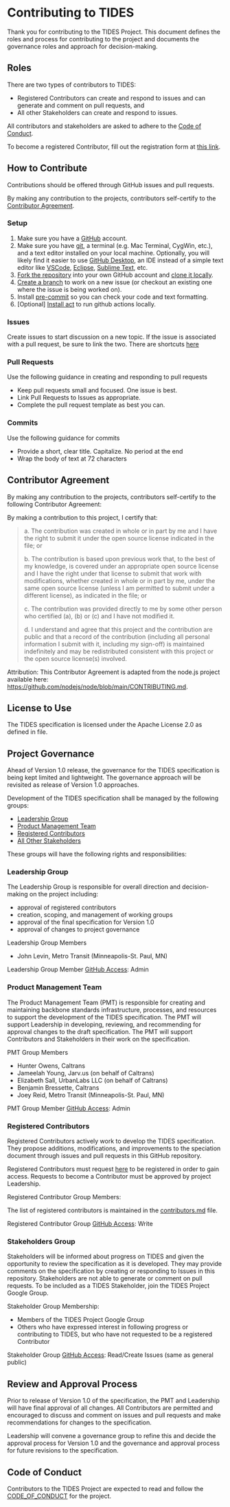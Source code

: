 # Contributing to TIDES

Thank you for contributing to the TIDES Project.  This document defines the roles and process for contributing to the project and documents the governance roles and approach for decision-making.

## Roles

There are two types of contributors to TIDES:

* Registered Contributors can create and respond to issues and can generate and comment on pull requests, and
* All other Stakeholders can create and respond to issues.

All contributors and stakeholders are asked to adhere to the [Code of Conduct](#code-of-conduct).

To become a registered Contributor, fill out the registration form at [this link][contributor-registration].

## How to Contribute

Contributions should be offered through GitHub issues and pull requests.

By making any contribution to the projects, contributors self-certify to the [Contributor Agreement](#contributor-agreement).

### Setup

1. Make sure you have a [GitHub](https://github.com/) account.  
2. Make sure you have [git](https://git-scm.com/downloads), a terminal (e.g. Mac Terminal, CygWin, etc.), and a text editor installed on your local machine.  Optionally, you will likely find it easier to use [GitHub Desktop](https://desktop.github.com/), an IDE instead of a simple text editor like [VSCode](https://code.visualstudio.com/), [Eclipse](https://www.eclipse.org/), [Sublime Text](https://www.sublimetext.com/), etc.  
3. [Fork the repository](https://github.com/TIDES-transit/TIDES/fork) into your own GitHub account and [clone it locally](https://docs.github.com/en/repositories/creating-and-managing-repositories/cloning-a-repository).  
4. [Create a branch](https://docs.github.com/en/pull-requests/collaborating-with-pull-requests/proposing-changes-to-your-work-with-pull-requests/creating-and-deleting-branches-within-your-repository) to work on a new issue (or checkout an existing one where the issue is being worked on).  
5. Install [pre-commit](https://pre-commit.com/) so you can check your code and text formatting.
6. \[Optional\] [Install act](https://github.com/nektos/act) to run github actions locally.  

### Issues

Create issues to start discussion on a new topic.  If the issue is associated with a pull
request, be sure to link the two.  There are shortcuts [here](https://docs.github.com/en/issues/tracking-your-work-with-issues/linking-a-pull-request-to-an-issue#linking-a-pull-request-to-an-issue-using-a-keyword)

### Pull Requests

Use the following guidance in creating and responding to pull requests

* Keep pull requests small and focused. One issue is best.
* Link Pull Requests to Issues as appropriate.
* Complete the pull request template as best you can.

### Commits

Use the following guidance for commits

* Provide a short, clear title.  Capitalize. No period at the end
* Wrap the body of text at 72 characters

## Contributor Agreement

By making any contribution to the projects, contributors self-certify to the following Contributor Agreement:

By making a contribution to this project, I certify that:
>  
> a. The contribution was created in whole or in part by me and I have the right to submit it under the open source license indicated in the file; or
>  
> b. The contribution is based upon previous work that, to the best of my knowledge, is covered under an appropriate open source license and I have the right under that license to submit that work with modifications, whether created in whole or in part by me, under the same open source license (unless I am permitted to submit under a different license), as indicated in the file; or
>  
> c. The contribution was provided directly to me by some other person who certified (a), (b) or (c) and I have not modified it.
>  
> d. I understand and agree that this project and the contribution are public and that a record of the contribution (including all personal information I submit with it, including my sign-off) is maintained indefinitely and may be redistributed consistent with this project or the open source license(s) involved.
>  
Attribution: This Contributor Agreement is adapted from the node.js project available here: <https://github.com/nodejs/node/blob/main/CONTRIBUTING.md>.

## License to Use

The TIDES specification is licensed under the Apache License 2.0 as defined in <LICENSE> file.

## Project Governance

Ahead of Version 1.0 release, the governance for the TIDES specification is being kept limited and lightweight. The governance approach will be revisited as release of Version 1.0 approaches.

Development of the TIDES specification shall be managed by the following groups:

* [Leadership Group](#leadership-group)
* [Product Management Team](#product-management-team)
* [Registered Contributors](#registered-contributors)
* [All Other Stakeholders](#stakeholders-group)

These groups will have the following rights and responsibilities:

### Leadership Group

The Leadership Group is responsible for overall direction and decision-making on the project including:

* approval of registered contributors
* creation, scoping, and management of working groups
* approval of the final specification for Version 1.0
* approval of changes to project governance

Leadership Group Members

* John Levin, Metro Transit (Minneapolis-St. Paul, MN)

Leadership Group Member [GitHub Access](https://docs.github.com/en/organizations/managing-access-to-your-organizations-repositories/repository-roles-for-an-organization): Admin

### Product Management Team

The Product Management Team (PMT) is responsible for creating and maintaining backbone standards infrastructure, processes, and resources to support the development of the TIDES specification.  The PMT will support Leadership in developing, reviewing, and recommending for approval changes to the draft specification.  The PMT will support Contributors and Stakeholders in their work on the specification.  

PMT Group Members

* Hunter Owens, Caltrans
* Jameelah Young, Jarv.us (on behalf of Caltrans)
* Elizabeth Sall, UrbanLabs LLC (on behalf of Caltrans)
* Benjamin Bressette, Caltrans
* Joey Reid, Metro Transit (Minneapolis-St. Paul, MN)

PMT Group Member [GitHub Access](https://docs.github.com/en/organizations/managing-access-to-your-organizations-repositories/repository-roles-for-an-organization): Admin

### Registered Contributors

Registered Contributors actively work to develop the TIDES specification. They propose additions, modifications, and improvements to the speciation document through issues and pull requests in this GitHub repository.

Registered Contributors must request [here][contributor-registration] to be registered in order to gain access.  Requests to become a Contributor must be approved by project Leadership.

Registered Contributor Group Members:

The list of registered contributors is maintained in the [contributors.md](contributors.md) file.

Registered Contributor Group [GitHub Access](https://docs.github.com/en/organizations/managing-access-to-your-organizations-repositories/repository-roles-for-an-organization): Write

### Stakeholders Group

Stakeholders will be informed about progress on TIDES and given the opportunity to review the specification as it is developed.  They may provide comments on the specification by creating or responding to Issues in this repository.  Stakeholders are not able to generate or comment on pull requests.  To be included as a TIDES Stakeholder, join the TIDES Project Google Group.

Stakeholder Group Membership:

* Members of the TIDES Project Google Group
* Others who have expressed interest in following progress or contributing to TIDES, but who have not requested to be a registered Contributor

Stakeholder Group [GitHub Access](https://docs.github.com/en/organizations/managing-access-to-your-organizations-repositories/repository-roles-for-an-organization): Read/Create Issues (same as general public)

## Review and Approval Process

Prior to release of Version 1.0 of the specification, the PMT and Leadership will have final approval of all changes.   All Contributors are permitted and encouraged to discuss and comment on issues and pull requests and make recommendations for changes to the specification.

Leadership will convene a governance group to refine this and decide the approval process for Version 1.0 and the governance and approval process for future revisions to the specification.

## Code of Conduct

Contributors to the TIDES Project are expected to read and follow the [CODE_OF_CONDUCT](CODE_OF_CONDUCT.md) for the project.

[contributor-registration]: https://forms.office.com/Pages/ResponsePage.aspx?id=i_a_3SpIc0WB4P74FWpP0Hpd6kyRp1VEg8rnx5-CwORUMFFGTzBYRktEMkJRWVg4Qlg3SkM0VEJKVi4u
